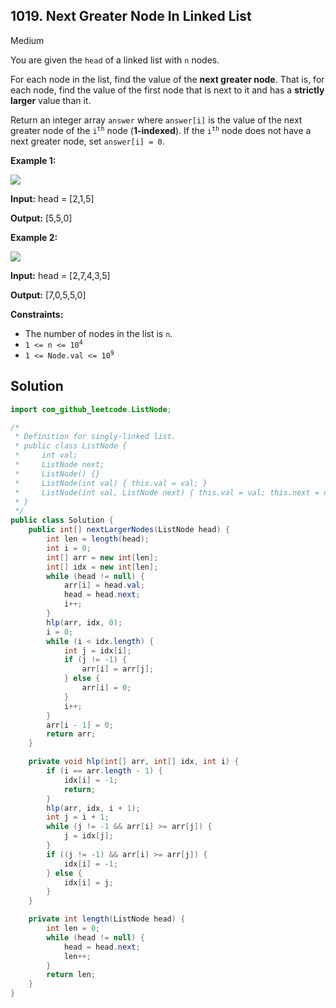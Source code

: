 ## 1019\. Next Greater Node In Linked List

Medium

You are given the `head` of a linked list with `n` nodes.

For each node in the list, find the value of the **next greater node**. That is, for each node, find the value of the first node that is next to it and has a **strictly larger** value than it.

Return an integer array `answer` where `answer[i]` is the value of the next greater node of the <code>i<sup>th</sup></code> node (**1-indexed**). If the <code>i<sup>th</sup></code> node does not have a next greater node, set `answer[i] = 0`.

**Example 1:**

![](https://assets.leetcode.com/uploads/2021/08/05/linkedlistnext1.jpg)

**Input:** head = [2,1,5]

**Output:** [5,5,0]

**Example 2:**

![](https://assets.leetcode.com/uploads/2021/08/05/linkedlistnext2.jpg)

**Input:** head = [2,7,4,3,5]

**Output:** [7,0,5,5,0]

**Constraints:**

*   The number of nodes in the list is `n`.
*   <code>1 <= n <= 10<sup>4</sup></code>
*   <code>1 <= Node.val <= 10<sup>9</sup></code>

## Solution

```java
import com_github_leetcode.ListNode;

/*
 * Definition for singly-linked list.
 * public class ListNode {
 *     int val;
 *     ListNode next;
 *     ListNode() {}
 *     ListNode(int val) { this.val = val; }
 *     ListNode(int val, ListNode next) { this.val = val; this.next = next; }
 * }
 */
public class Solution {
    public int[] nextLargerNodes(ListNode head) {
        int len = length(head);
        int i = 0;
        int[] arr = new int[len];
        int[] idx = new int[len];
        while (head != null) {
            arr[i] = head.val;
            head = head.next;
            i++;
        }
        hlp(arr, idx, 0);
        i = 0;
        while (i < idx.length) {
            int j = idx[i];
            if (j != -1) {
                arr[i] = arr[j];
            } else {
                arr[i] = 0;
            }
            i++;
        }
        arr[i - 1] = 0;
        return arr;
    }

    private void hlp(int[] arr, int[] idx, int i) {
        if (i == arr.length - 1) {
            idx[i] = -1;
            return;
        }
        hlp(arr, idx, i + 1);
        int j = i + 1;
        while (j != -1 && arr[i] >= arr[j]) {
            j = idx[j];
        }
        if ((j != -1) && arr[i] >= arr[j]) {
            idx[i] = -1;
        } else {
            idx[i] = j;
        }
    }

    private int length(ListNode head) {
        int len = 0;
        while (head != null) {
            head = head.next;
            len++;
        }
        return len;
    }
}
```